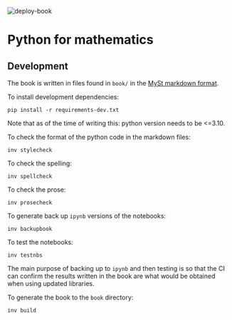 ![deploy-book](https://github.com/drvinceknight/pfm/workflows/deploy-book/badge.svg)

# Python for mathematics

## Development

The book is written in files found in `book/` in the [MySt markdown
format](https://myst-nb.readthedocs.io/en/latest/).

To install development dependencies:

    pip install -r requirements-dev.txt

Note that as of the time of writing this: python version needs to be <=3.10.

To check the format of the python code in the markdown files:

    inv stylecheck

To check the spelling:

    inv spellcheck

To check the prose:

    inv prosecheck

To generate back up `ipynb` versions of the notebooks:

    inv backupbook

To test the notebooks:

    inv testnbs

The main purpose of backing up to `ipynb` and then testing is so that the CI can
confirm the results written in the book are what would be obtained when using
updated libraries.

To generate the book to the `book` directory:

    inv build
